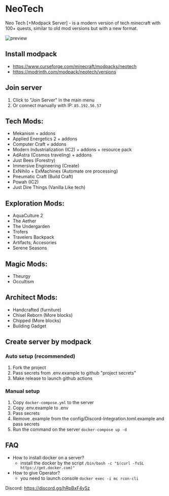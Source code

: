 ﻿# NeoTech

Neo Tech [+Modpack Server] - is a modern version of tech minecraft with 100+ quests, similar to old mod versions but with a new format.

![preview](https://cdn.modrinth.com/data/cached_images/3d976d36bc5521095b0021d55f2805e1c1047405.jpeg)

## Install modpack

- https://www.curseforge.com/minecraft/modpacks/neotech
- https://modrinth.com/modpack/neotech/versions

## Join server

1. Click to "Join Server" in the main menu
2. Or connect manually with IP: `85.192.56.57`

## Tech Mods:

- Mekanism + addons
- Applied Energetics 2 + addons
- Computer Craft + addons
- Modern Industrialization (IC2) + addons + resource pack
- AdAstra (Cosmos traveling) + addons
- Just Bees (Forestry)
- Immersive Engineering (Create)
- ExNihilo + ExMachines (Automate ore processing)
- Pneumatic Craft (Build Craft)
- Powah (IC2)
- Just Dire Things (Vanilla Like tech)

## Exploration Mods:

- AquaCulture 2
- The Aether
- The Undergarden
- Trofers
- Travelers Backpack
- Artifacts, Accesories
- Serene Seasons

## Magic Mods:

- Theurgy
- Occultism

## Architect Mods:

- Handcrafted (furniture)
- Chisel Reborn (More blocks)
- Chipped (More blocks)
- Building Gadget

## Create server by modpack

### Auto setup (recommended)

1. Fork the project
3. Pass secrets from .env.example to github "project secrets"
4. Make release to launch github actions

### Manual setup

1. Copy `docker-compose.yml` to the server
2. Copy .env.example to .env
3. Pass secrets
4. Remove .example from the config/Discord-Integration.toml.example and pass secrets
5. Run the command on the server `docker-compose up -d`

## FAQ

- How to install docker on a server?
  - install the docker by the script
  ```/bin/bash -c "$(curl -fsSL https://get.docker.com)"```
- How to give Operator?
  - you need to launch console 
  ```docker exec -i mc rcon-cli```

Discord: https://discord.gg/hRpBxF4ySz
